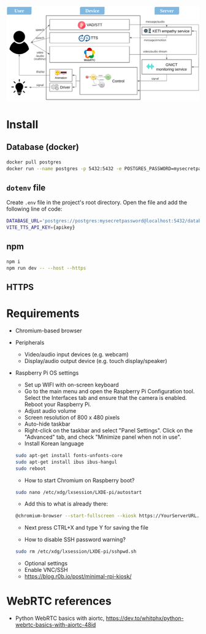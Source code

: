<h1 align='center'>
  <img src='docs/diagram.png' alt='system diagram' width='700'>
</h1>

# Install

## Database (docker)

```bash
docker pull postgres
docker run --name postgres -p 5432:5432 -e POSTGRES_PASSWORD=mysecretpassword -d postgres
```

## `dotenv` file

Create `.env` file in the project's root directory. Open the file and add the following line of code:

```bash
DATABASE_URL='postgres://postgres:mysecretpassword@localhost:5432/database'
VITE_TTS_API_KEY={apikey}
```

## npm

```bash
npm i
npm run dev -- --host --https
```

## HTTPS

# Requirements

- Chromium-based browser

- Peripherals

  - Video/audio input devices (e.g. webcam)
  - Display/audio output device (e.g. touch display/speaker)

- Raspberry Pi OS settings

  - Set up WIFI with on-screen keyboard
  - Go to the main menu and open the Raspberry Pi Configuration tool. Select the Interfaces tab and ensure that the camera is enabled. Reboot your Raspberry Pi.
  - Adjust audio volume
  - Screen resolution of 800 x 480 pixels
  - Auto-hide taskbar
  - Right-click on the taskbar and select "Panel Settings". Click on the "Advanced" tab, and check "Minimize panel when not in use".
  - Install Korean language

  ```bash
  sudo apt-get install fonts-unfonts-core
  sudo apt-get install ibus ibus-hangul
  sudo reboot
  ```

  - How to start Chromium on Raspberry boot?

  ```bash
  sudo nano /etc/xdg/lxsession/LXDE-pi/autostart
  ```

  - Add this to what is already there:

  ```bash
  @chromium-browser --start-fullscreen --kiosk https://YourServerURL.com
  ```

  - Next press CTRL+X and type Y for saving the file

  - How to disable SSH password warning?

  ```bash
  sudo rm /etc/xdg/lxsession/LXDE-pi/sshpwd.sh
  ```

  - Optional settings
  - Enable VNC/SSH
  - https://blog.r0b.io/post/minimal-rpi-kiosk/

# WebRTC references

- Python WebRTC basics with aiortc, https://dev.to/whitphx/python-webrtc-basics-with-aiortc-48id
<!-- - Building a WebRTC video broadcast using Javascript, https://gabrieltanner.org/blog/webrtc-video-broadcast
- WebRTC tutorial, https://www.youtube.com/watch?v=QJMM758oCYk&list=PLayYqdnyegt0qX8EfEGExxZF3DxkyA1Dj -->
